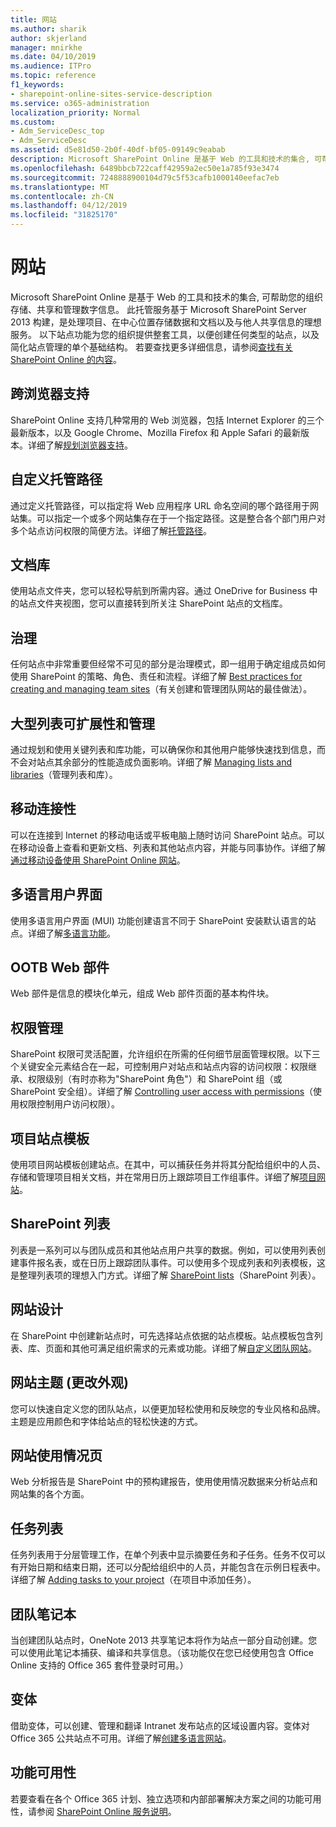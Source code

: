 ```yaml
---
title: 网站
ms.author: sharik
author: skjerland
manager: mnirkhe
ms.date: 04/10/2019
ms.audience: ITPro
ms.topic: reference
f1_keywords:
- sharepoint-online-sites-service-description
ms.service: o365-administration
localization_priority: Normal
ms.custom:
- Adm_ServiceDesc_top
- Adm_ServiceDesc
ms.assetid: d5e81d50-2b0f-40df-bf05-09149c9eabab
description: Microsoft SharePoint Online 是基于 Web 的工具和技术的集合, 可帮助您的组织存储、共享和管理数字信息。 此托管服务基于 Microsoft SharePoint Server 2013 构建，是处理项目、在中心位置存储数据和文档以及与他人共享信息的理想服务。 以下站点功能为您的组织提供整套工具，以便创建任何类型的站点，以及简化站点管理的单个基础结构。 若要查找更多详细信息，请参阅查找有关 SharePoint Online 的内容。
ms.openlocfilehash: 6489bbcb722caff42959a2ec50e1a785f93e3474
ms.sourcegitcommit: 7248888900104d79c5f53cafb1000140eefac7eb
ms.translationtype: MT
ms.contentlocale: zh-CN
ms.lasthandoff: 04/12/2019
ms.locfileid: "31825170"
---
```

# <a name="sites"></a>网站

Microsoft SharePoint Online 是基于 Web 的工具和技术的集合, 可帮助您的组织存储、共享和管理数字信息。 此托管服务基于 Microsoft SharePoint Server 2013 构建，是处理项目、在中心位置存储数据和文档以及与他人共享信息的理想服务。 以下站点功能为您的组织提供整套工具，以便创建任何类型的站点，以及简化站点管理的单个基础结构。 若要查找更多详细信息，请参阅[查找有关 SharePoint Online 的内容](https://support.office.com/Article/Find-content-about-SharePoint-Online-0ff4f5c6-b8b3-4d6a-be9a-99e6dcb9a3b7)。
  
## <a name="cross-browser-support"></a>跨浏览器支持
<a name="bkmk_CrossBrowserSupport"> </a>

SharePoint Online 支持几种常用的 Web 浏览器，包括 Internet Explorer 的三个最新版本，以及 Google Chrome、Mozilla Firefox 和 Apple Safari 的最新版本。详细了解[规划浏览器支持](https://go.microsoft.com/fwlink/?LinkId=271048)。
  
## <a name="custom-managed-paths"></a>自定义托管路径
<a name="bkmk_CustomManagedPaths"> </a>

通过定义托管路径，可以指定将 Web 应用程序 URL 命名空间的哪个路径用于网站集。可以指定一个或多个网站集存在于一个指定路径。这是整合各个部门用户对多个站点访问权限的简便方法。详细了解[托管路径](https://go.microsoft.com/fwlink/?LinkId=271049)。
  
## <a name="document-libraries"></a>文档库
<a name="bkmk_SiteFolders"> </a>

使用站点文件夹，您可以轻松导航到所需内容。通过 OneDrive for Business 中的站点文件夹视图，您可以直接转到所关注 SharePoint 站点的文档库。 
  
## <a name="governance"></a>治理
<a name="bkmk_Governance"> </a>

任何站点中非常重要但经常不可见的部分是治理模式，即一组用于确定组成员如何使用 SharePoint 的策略、角色、责任和流程。详细了解 [Best practices for creating and managing team sites](https://go.microsoft.com/fwlink/?LinkId=271050)（有关创建和管理团队网站的最佳做法）。
  
## <a name="large-list-scalability-and-management"></a>大型列表可扩展性和管理
<a name="bkmk_LargeListScalabilityManagement"> </a>

通过规划和使用关键列表和库功能，可以确保你和其他用户能够快速找到信息，而不会对站点其余部分的性能造成负面影响。详细了解 [Managing lists and libraries](https://go.microsoft.com/fwlink/?LinkId=271051)（管理列表和库）。
  
## <a name="mobile-connectivity"></a>移动连接性
<a name="bkmk_MobileConnectivity"> </a>

可以在连接到 Internet 的移动电话或平板电脑上随时访问 SharePoint 站点。可以在移动设备上查看和更新文档、列表和其他站点内容，并能与同事协作。详细了解[通过移动设备使用 SharePoint Online 网站](https://go.microsoft.com/fwlink/?LinkId=271052)。
  
## <a name="multi-lingual-user-interface"></a>多语言用户界面
<a name="bkmk_MultiLingualUserInterface"> </a>

使用多语言用户界面 (MUI) 功能创建语言不同于 SharePoint 安装默认语言的站点。详细了解[多语言功能](https://go.microsoft.com/fwlink/?LinkId=271053)。
  
## <a name="ootb-web-parts"></a>OOTB Web 部件
<a name="bkmk_OOTBWebParts"> </a>

Web 部件是信息的模块化单元，组成 Web 部件页面的基本构件块。
  
## <a name="permissions-management"></a>权限管理
<a name="bkmk_PermissionsManagement"> </a>

SharePoint 权限可灵活配置，允许组织在所需的任何细节层面管理权限。以下三个关键安全元素结合在一起，可控制用户对站点和站点内容的访问权限：权限继承、权限级别（有时亦称为"SharePoint 角色"）和 SharePoint 组（或 SharePoint 安全组）。详细了解 [Controlling user access with permissions](https://go.microsoft.com/fwlink/?LinkId=271054)（使用权限控制用户访问权限）。
  
## <a name="project-site-template"></a>项目站点模板
<a name="bkmk_Projectsitetemplate"> </a>

使用项目网站模板创建站点。在其中，可以捕获任务并将其分配给组织中的人员、存储和管理项目相关文档，并在常用日历上跟踪项目工作组事件。详细了解[项目网站](https://go.microsoft.com/fwlink/?LinkId=271228)。
  
## <a name="sharepoint-lists"></a>SharePoint 列表
<a name="bkmk_SharePointLists"> </a>

列表是一系列可以与团队成员和其他站点用户共享的数据。例如，可以使用列表创建事件报名表，或在日历上跟踪团队事件。可以使用多个现成列表和列表模板，这是整理列表项的理想入门方式。详细了解 [SharePoint lists](https://go.microsoft.com/fwlink/?LinkId=271056)（SharePoint 列表）。
  
## <a name="site-designs"></a>网站设计
<a name="bkmk_Templates"> </a>

在 SharePoint 中创建新站点时，可先选择站点依据的站点模板。站点模板包含列表、库、页面和其他可满足组织需求的元素或功能。详细了解[自定义团队网站](https://go.microsoft.com/fwlink/?LinkId=271058)。
  
## <a name="site-themes-change-the-look"></a>网站主题 (更改外观)
<a name="bkmk_Themes"> </a>

您可以快速自定义您的团队站点，以便更加轻松使用和反映您的专业风格和品牌。主题是应用颜色和字体给站点的轻松快速的方式。
  
## <a name="site-usage-page"></a>网站使用情况页
<a name="bkmk_UsageAnalytics"> </a>

Web 分析报告是 SharePoint 中的预构建报告，使用使用情况数据来分析站点和网站集的各个方面。 
  
## <a name="task-list"></a>任务列表
<a name="bkmk_Tasklist"> </a>

任务列表用于分层管理工作，在单个列表中显示摘要任务和子任务。任务不仅可以有开始日期和结束日期，还可以分配给组织中的人员，并能包含在示例日程表中。详细了解 [Adding tasks to your project](https://go.microsoft.com/fwlink/?LinkId=271230)（在项目中添加任务）。
  
## <a name="team-notebook"></a>团队笔记本
<a name="bkmk_TeamSiteNotebook"> </a>

当创建团队站点时，OneNote 2013 共享笔记本将作为站点一部分自动创建。您可以使用此笔记本捕获、编译和共享信息。（该功能仅在您已经使用包含 Office Online 支持的 Office 365 套件登录时可用。）
  
## <a name="variations"></a>变体
<a name="bkmk_Variations"> </a>

借助变体，可以创建、管理和翻译 Intranet 发布站点的区域设置内容。变体对 Office 365 公共站点不可用。详细了解[创建多语言网站](https://go.microsoft.com/fwlink/?LinkId=272921)。
  
## <a name="feature-availability"></a>功能可用性
<a name="bkmk_Variations"> </a>

若要查看在各个 Office 365 计划、独立选项和内部部署解决方案之间的功能可用性，请参阅 [SharePoint Online 服务说明](sharepoint-online-service-description.md)。
  

